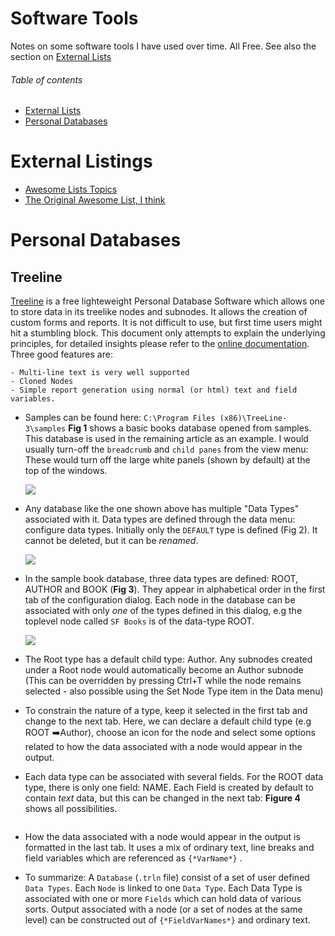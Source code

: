 # Software Tools

Notes on some software tools I have used over time. All Free. See also the section on [External Lists](#external-listings)

###### Table of contents
- [External Lists](#external-listings)
- [Personal Databases](#personal-databases)



# External Listings

- [Awesome Lists Topics](https://github.com/topics/awesome)
- [The Original Awesome List, I think](https://github.com/sindresorhus/awesome)

# Personal Databases

## Treeline

[Treeline](http://treeline.bellz.org/) is a free lighteweight Personal Database Software which allows one to store data in its treelike nodes and subnodes. It allows the creation of custom forms and reports. It is not difficult to use, but first time users might hit a stumbling block. This document only attempts to explain the underlying principles, for detailed insights please refer to the [online documentation](http://treeline.bellz.org/use.html). Three good features are:

    - Multi-line text is very well supported
    - Cloned Nodes
    - Simple report generation using normal (or html) text and field variables.

- Samples can be found here: `C:\Program Files (x86)\TreeLine-3\samples`  **Fig 1** shows a basic books database opened from samples. This database is used in the remaining article as an example. I would usually turn-off the `breadcrumb` and `child panes` from the view menu: These would turn off the large white panels (shown by default) at the top of the windows. 
  
  ![](https://i.imgur.com/wWD9Wg6.png)

- Any database like the one shown above has multiple "Data Types" associated with it. Data types are defined through the data menu: configure data types. Initially only the `DEFAULT` type is defined (Fig 2). It cannot be deleted, but it can be *renamed*.
  
  ![](https://i.imgur.com/JbTR2y6.png)
  
 - In the sample book database, three data types are defined: ROOT, AUTHOR and BOOK (**Fig 3**). They appear in alphabetical order in the first tab of the configuration dialog. Each node in the database can be associated with only *one* of the types defined in this dialog, e.g the toplevel node called `SF Books` is of the data-type ROOT.
    
    ![](https://i.imgur.com/TUck9zs.png)
  
  - The Root type has a default child type: Author. Any subnodes created under a Root node would automatically become an Author subnode (This can be overridden by pressing Ctrl+T while the node remains selected - also possible using the Set Node Type item in the Data menu)
  
  - To constrain the nature of a type, keep it selected in the first tab and change to the next tab. Here, we can declare a default child type (e.g ROOT ➡️Author), choose an icon for the node and select some options related to how the data associated with a node would appear in the output.
  
  - Each data type can be associated with several fields.  For the ROOT data type, there is only one field: NAME. Each Field is created by default to contain *text* data, but this can be changed in the next tab: **Figure 4** shows all possibilities.
    
    <img src="https://i.imgur.com/4R7LgwA.png" title="" alt="" data-align="center">
  
  - How the data associated with a node would appear in the output is formatted in the last tab. It uses a mix of ordinary text, line breaks and field variables which are referenced as `{*VarName*}` . 

- To summarize:   A `Database` (`.trln` file) consist of a set of user defined `Data Types`. Each `Node` is linked to one `Data Type`. Each Data Type is associated with one or more `Fields` which can hold data of various sorts. Output associated with a node (or a set of nodes at the same level) can be constructed out of  `{*FieldVarNames*}` and ordinary text.


